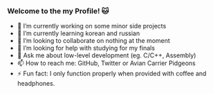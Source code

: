 ### Welcome to the my Profile! 🐱

- 🔭 I’m currently working on some minor side projects
- 🌱 I’m currently learning korean and russian
- 👯 I’m looking to collaborate on nothing at the moment
- 🤔 I’m looking for help with studying for my finals
- 💬 Ask me about low-level development (eg. C/C++, Assembly)
- 📫 How to reach me: GitHub, Twitter or Avian Carrier Pidgeons
- ⚡ Fun fact: I only function properly when provided with coffee and headphones.
